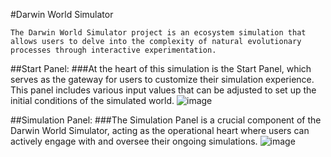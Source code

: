 #Darwin World Simulator

```The Darwin World Simulator project is an ecosystem simulation that allows users to delve into the complexity of natural evolutionary processes through interactive experimentation. ```


##Start Panel:
###At the heart of this simulation is the Start Panel, which serves as the gateway for users to customize their simulation experience. This panel includes various input values that can be adjusted to set up the initial conditions of the simulated world.
![image](https://github.com/WiktorDybalski/PO_PROJEKT_DYBALSKI_GRZYBACZ/assets/115371134/0cafaf09-3dd0-4a66-96c4-c37d40fc5a11)

##Simulation Panel:
###The Simulation Panel is a crucial component of the Darwin World Simulator, acting as the operational heart where users can actively engage with and oversee their ongoing simulations. 
![image](https://github.com/WiktorDybalski/PO_PROJEKT_DYBALSKI_GRZYBACZ/assets/115371134/9c5d3c9a-9205-44a6-af5b-3a37f4fefac0)
